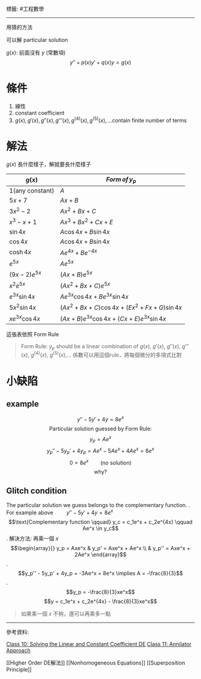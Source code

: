 標籤: #工程數學 

---

用猜的方法

可以解 particular solution

$g(x)$: 前面沒有 $y$ (常數項)
$$y'' + p(x)y' + q(x)y = g(x)$$

# 條件

1. 線性
2. constant coefficient
3. $g(x), g'(x), g''(x), g'''(x), g^{(4)}(x), g^{(5)}(x),...\text{contain finite number of terms}$

# 解法

$g(x)$ 長什麼樣子，解就要長什麼樣子

| $g(x)$                   | $Form\, of \, y_p$                                |
| ------------------------ | ------------------------------------------------- |
| $1(\text{any constant})$ | $A$                                               |
| $5x + 7$                 | $Ax + B$                                          |
| $3x^2 - 2$               | $Ax^2 + Bx + C$                                   |
| $x^3 - x + 1$            | $Ax^3 + Bx^2 + Cx + E$                            |
| $\sin 4x$                | $A\cos 4x + B\sin 4x$                             |
| $\cos 4x$                | $A\cos 4x + B\sin 4x$                             |
| $\cosh 4x$               | $Ae^{4x} + Be^{-4x}$                              | 
| $e^{5x}$                 | $Ae^{5x}$                                         |
| $(9x - 2)e^{5x}$         | $(Ax + B)e^{5x}$                                  |
| $x^2e^{5x}$              | $(Ax^2 + Bx + C)e^{5x}$                           |
| $e^{3x}\sin 4x$          | $Ae^{3x}\cos 4x + Be^{3x}\sin 4x$                 |
| $5x^2\sin 4x$            | $(Ax^2 + Bx + C)\cos 4x + (Ex^2 + Fx + G)\sin 4x$ |
| $xe^{3x}\cos 4x$         | $(Ax + B)e^{3x}\cos 4x + (Cx + E)e^{3x}\sin 4x$   |

這張表依照 Form Rule

> Form Rule:
> $y_p$ should be a linear combination of $g(x)$, $g'(x)$, $g''(x)$, $g'''(x)$, $g^{(4)}(x)$, $g^{(5)}(x)$,...
> 係數可以用這個rule，將每個微分的多項式比對

# 小缺陷

## example

$$y'' - 5y' + 4y = 8e^x$$
$$\text{Particular solution guessed by Form Rule:}$$
$$y_p = Ae^x$$
$$y_p'' - 5y_p' + 4y_p = Ae^x - 5Ae^x + 4Ae^x = 8e^x$$
$$0 = 8e^x \qquad \text{(no solution)}$$
$$\text{why?}$$

## Glitch condition

The particular solution we guess belongs to the complementary function.
.
For example above $\qquad y'' - 5y' + 4y = 8e^x$
$$\text{Complementary function \qquad} y_c = c_1e^x + c_2e^{4x} \qquad Ae^x \in y_c$$
.
解決方法: 再乘一個 $x$
$$\begin{array}{} y_p = Axe^x & y_p' = Axe^x + Ae^x \\ & y_p'' = Axe^x + 2Ae^x \end{array}$$
.
$$y_p'' - 5y_p' + 4y_p = -3Ae^x = 8e^x \implies A = -\frac{8}{3}$$
.
$$y_p = -\frac{8}{3}xe^x$$
$$y = c_1e^x + c_2e^{4x} - \frac{8}{3}xe^x$$

> 如果乘一個 $x$ 不夠，還可以再乘多一點

---

參考資料:

[Class 10: Solving the Linear and Constant Coefficient DE](https://youtu.be/4yTXud2Ig88)
[Class 11: Annilator Approach](https://youtu.be/JcgQYtArOWA)

[[Higher Order DE解法]]
[[Nonhomogeneous Equations]]
[[Superposition Principle]]